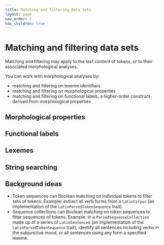 ```yaml
---
title: Matching and filtering data sets
layout: page
nav_order: 1
has_children: true
---
```



# Matching and filtering data sets


Matching and filtering may apply to the text content of tokens, or to their associated morphological analyses.

You can work with morphological analyses by:

- matching and filtering on lexeme identifiers
- matching and filtering on morphological properties
- matching and filtering on functional labels, a higher-order construct derived from morphological properties


## Morphological properties

## Functional labels


## Lexemes



## String searching


## Background ideas

-  Token sequences can Boolean matching on individual tokens to filter sets of tokens.  Example: extract all verb forms from a `LatinCorpus` (an implementation of the `LatinParsedTokenSequence` trait).
- Sequence collections can Boolean matching on token sequences  to filter sequences of tokens.  Example:  in a `ParsedSequenceCollection` made up of a series of `LatinSentence`s (an implementation of the `LatinParsedTokenSequence` trait), identify all sentences including verbs in the subjunctive mood, or all sentences using any form a specified lexeme.
